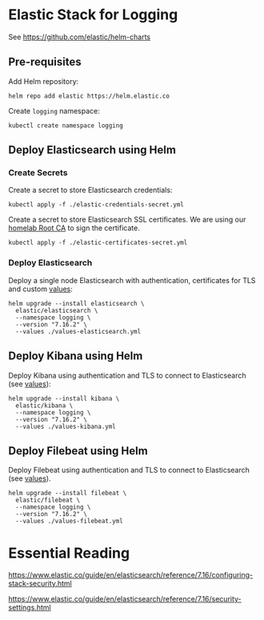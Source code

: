 # Elastic Stack for Logging

See https://github.com/elastic/helm-charts

## Pre-requisites

Add Helm repository:
```
helm repo add elastic https://helm.elastic.co
```

Create `logging` namespace:
```
kubectl create namespace logging
```

## Deploy Elasticsearch using Helm

### Create Secrets

Create a secret to store Elasticsearch credentials:
```
kubectl apply -f ./elastic-credentials-secret.yml
```

Create a secret to store Elasticsearch SSL certificates. We are using our [homelab Root CA](https://www.lisenet.com/2021/create-your-own-certificate-authority-ca-for-homelab-environment/) to sign the certificate.
```
kubectl apply -f ./elastic-certificates-secret.yml
```

### Deploy Elasticsearch

Deploy a single node Elasticsearch with authentication, certificates for TLS and custom [values](./values-elasticsearch.yml):

```
helm upgrade --install elasticsearch \
  elastic/elasticsearch \
  --namespace logging \
  --version "7.16.2" \
  --values ./values-elasticsearch.yml
```

## Deploy Kibana using Helm

Deploy Kibana using authentication and TLS to connect to Elasticsearch (see [values](./values-kibana.yml)):

```
helm upgrade --install kibana \
  elastic/kibana \
  --namespace logging \
  --version "7.16.2" \
  --values ./values-kibana.yml
```

## Deploy Filebeat using Helm

Deploy Filebeat using authentication and TLS to connect to Elasticsearch (see [values](./values-filebeat.yml)).

```
helm upgrade --install filebeat \
  elastic/filebeat \
  --namespace logging \
  --version "7.16.2" \
  --values ./values-filebeat.yml
```

# Essential Reading

https://www.elastic.co/guide/en/elasticsearch/reference/7.16/configuring-stack-security.html

https://www.elastic.co/guide/en/elasticsearch/reference/7.16/security-settings.html

